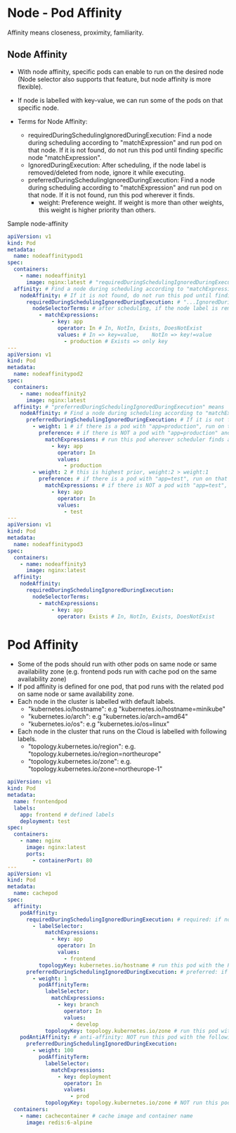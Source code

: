 # Node - Pod Affinity

Affinity means closeness, proximity, familiarity.

## Node Affinity

- With node affinity, specific pods can enable to run on the desired node (Node selector also supports that feature, but node affinity is more flexible).

- If node is labelled with key-value, we can run some of the pods on that specific node.

- Terms for Node Affinity:

  - requiredDuringSchedulingIgnoredDuringExecution: Find a node during scheduling according to "matchExpression" and run pod on that node. If it is not found, do not run this pod until finding specific node "matchExpression".
  - IgnoredDuringExecution: After scheduling, if the node label is removed/deleted from node, ignore it while executing.
  - preferredDuringSchedulingIgnoredDuringExecution: Find a node during scheduling according to "matchExpression" and run pod on that node. If it is not found, run this pod wherever it finds.
    - weight: Preference weight. If weight is more than other weights, this weight is higher priority than others.

Sample node-affinity

```yml
apiVersion: v1
kind: Pod
metadata:
  name: nodeaffinitypod1
spec:
  containers:
    - name: nodeaffinity1
      image: nginx:latest # "requiredDuringSchedulingIgnoredDuringExecution" means
  affinity: # Find a node during scheduling according to "matchExpression" and run pod on that node.
    nodeAffinity: # If it is not found, do not run this pod until finding specific node "matchExpression".
      requiredDuringSchedulingIgnoredDuringExecution: # "...IgnoredDuringExecution" means
        nodeSelectorTerms: # after scheduling, if the node label is removed/deleted from node, ignore it while executing.
          - matchExpressions:
              - key: app
                operator: In # In, NotIn, Exists, DoesNotExist
                values: # In => key=value,    NotIn => key!=value
                  - production # Exists => only key
---
apiVersion: v1
kind: Pod
metadata:
  name: nodeaffinitypod2
spec:
  containers:
    - name: nodeaffinity2
      image: nginx:latest
  affinity: # "preferredDuringSchedulingIgnoredDuringExecution" means
    nodeAffinity: # Find a node during scheduling according to "matchExpression" and run pod on that node.
      preferredDuringSchedulingIgnoredDuringExecution: # If it is not found, run this pod wherever it finds.
        - weight: 1 # if there is a pod with "app=production", run on that pod
          preference: # if there is NOT a pod with "app=production" and there is NOT any other preference,
            matchExpressions: # run this pod wherever scheduler finds a node.
              - key: app
                operator: In
                values:
                  - production
        - weight: 2 # this is highest prior, weight:2 > weight:1
          preference: # if there is a pod with "app=test", run on that pod
            matchExpressions: # if there is NOT a pod with "app=test", goto weight:1 preference
              - key: app
                operator: In
                values:
                  - test
---
apiVersion: v1
kind: Pod
metadata:
  name: nodeaffinitypod3
spec:
  containers:
    - name: nodeaffinity3
      image: nginx:latest
  affinity:
    nodeAffinity:
      requiredDuringSchedulingIgnoredDuringExecution:
        nodeSelectorTerms:
          - matchExpressions:
              - key: app
                operator: Exists # In, NotIn, Exists, DoesNotExist
```

# Pod Affinity

- Some of the pods should run with other pods on same node or same availability zone (e.g. frontend pods run with cache pod on the same availability zone)
- If pod affinity is defined for one pod, that pod runs with the related pod on same node or same availability zone.
- Each node in the cluster is labelled with default labels.
  - "kubernetes.io/hostname": e.g "kubernetes.io/hostname=minikube"
  - "kubernetes.io/arch": e.g "kubernetes.io/arch=amd64"
  - "kubernetes.io/os": e.g "kubernetes.io/os=linux"
- Each node in the cluster that runs on the Cloud is labelled with following labels.
  - "topology.kubernetes.io/region": e.g. "topology.kubernetes.io/region=northeurope"
  - "topology.kubernetes.io/zone": e.g. "topology.kubernetes.io/zone=northeurope-1"

```yml
apiVersion: v1
kind: Pod
metadata:
  name: frontendpod
  labels:
    app: frontend # defined labels
    deployment: test
spec:
  containers:
    - name: nginx
      image: nginx:latest
      ports:
        - containerPort: 80
---
apiVersion: v1
kind: Pod
metadata:
  name: cachepod
spec:
  affinity:
    podAffinity:
      requiredDuringSchedulingIgnoredDuringExecution: # required: if not found, not run this pod on any node
        - labelSelector:
            matchExpressions:
              - key: app
                operator: In
                values:
                  - frontend
          topologyKey: kubernetes.io/hostname # run this pod with the POD which includes "app=frontend" on the same worker NODE
      preferredDuringSchedulingIgnoredDuringExecution: # preferred: if not found, run this pod on any node
        - weight: 1
          podAffinityTerm:
            labelSelector:
              matchExpressions:
                - key: branch
                  operator: In
                  values:
                    - develop
            topologyKey: topology.kubernetes.io/zone # run this pod with the POD which includes "branch=develop" on the any NODE in the same ZONE
    podAntiAffinity: # anti-affinity: NOT run this pod with the following match ""
      preferredDuringSchedulingIgnoredDuringExecution:
        - weight: 100
          podAffinityTerm:
            labelSelector:
              matchExpressions:
                - key: deployment
                  operator: In
                  values:
                    - prod
            topologyKey: topology.kubernetes.io/zone # NOT run this pod with the POD which includes "deployment=prod" on the any NODE in the same ZONE
  containers:
    - name: cachecontainer # cache image and container name
      image: redis:6-alpine
```
